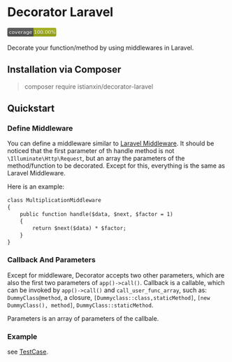 # Decorator Laravel

![测试覆盖率](./coverage.png)

Decorate your function/method by using middlewares in Laravel.

## Installation via Composer

> composer require istianxin/decorator-laravel

## Quickstart

### Define Middleware

You can define a middleware similar to [Laravel Middleware](https://laravel.com/docs/6.x/middleware). It should be noticed that the first parameter of th handle method is not ``` \Illuminate\Http\Request```, but an array the parameters of the method/function to be decorated. Except for this, everything is the same as Laravel Middleware.

Here is an example:
```
class MultiplicationMiddleware
{
    public function handle($data, $next, $factor = 1)
    {
        return $next($data) * $factor;
    }
}
```

### Callback And Parameters

Except for middleware, Decorator accepts two other parameters, which are also the first two parameters of  ```app()->call()```.
Callback is a callable, which can be invoked by ```app()->call()``` and ```call_user_func_array```, such as: ```DummyClass@method```, a closure, ```[Dummyclass::class,staticMethod]```, ```[new DummyClass(), method]```, ```DummyClass::staticMethod```.

Parameters is an array of parameters of the callbale.

### Example

see [TestCase](./tests/DecoratorTest.php).


